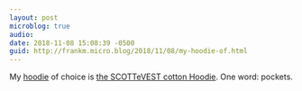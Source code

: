 ```yaml
---
layout: post
microblog: true
audio: 
date: 2018-11-08 15:08:39 -0500
guid: http://frankm.micro.blog/2018/11/08/my-hoodie-of.html
---
```

My [hoodie](https://www.ted.com/talks/paola_antonelli_the_3_000_year_history_of_the_hoodie/transcript) of choice is [the SCOTTeVEST cotton Hoodie](https://www.scottevest.com/shop/mens-hoodies/mens-cotton-hoodie/cotton-hoodie-men.shtml). One word: pockets. 
